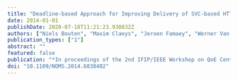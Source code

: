 ```yaml
---
title: "Deadline-based Approach for Improving Delivery of SVC-based HTTP Adaptive Streaming Content"
date: 2014-01-01
publishDate: 2020-07-18T11:21:23.930832Z
authors: ["Niels Bouten", "Maxim Claeys", "Jeroen Famaey", "Werner Van Leekwijck", "Steven Latré", "Filip De Turck"]
publication_types: ["1"]
abstract: ""
featured: false
publication: "*In proceedings of the 2nd IFIP/IEEE Workshop on QoE Centric Management (QCMan)*"
doi: "10.1109/NOMS.2014.6838402"
---
```


